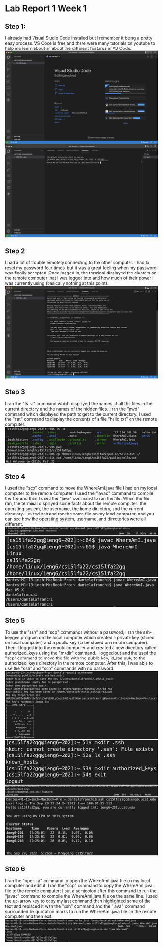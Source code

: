 # Lab Report 1 Week 1

## Step 1:
I already had Visual Studio Code installed but I remember it being a pretty easy process. VS Code is free and there were many tutorials on youtube to help me learn about all about the different features in VS Code.
![Image](Screenshots/VSCode-home-page-SS.png)
![Image](Screenshots/New-VSCode-terminal-SS.png) 

## Step 2
I had a lot of trouble remotely connecting to the other computer. I had to reset my password four times, but it was a great feeling when my password was finally accepted. Once logged in, the terminal displayed the clusters on the remote computer that I was logged into and how much of their power I was currently using (basically nothing at this point).
![Image](Screenshots/remotely-connecting.png)

## Step 3
I ran the "ls -a" command which displayed the names of all the files in the current directory and the names of the hidden files. I ran the "pwd" command which displayed the path to get to the current directory. I used the "cat" command to display the contents of a file "hello.txt" on the remote computer.
![Image](Screenshots/running-some-commands.png)

## Step 4
I used the "scp" command to move the WhereAmI.java file I had on my local computer to the remote computer. I used the "javac" command to compile the file and then I used the "java" command to run the file. When the file ran, the terminal displayed some facts about the remote computer: the operating system, the username, the home directory, and the current directory. I exited ssh and ran the same file on my local computer, and you can see how the operating system, username, and directories were all different.
![Image](Screenshots/moving-file.png)
![Image](Screenshots/compiling-and-running-moved-file.png)
![Image](Screenshots/running-file-locally.png)

## Step 5
To use the "ssh" and "scp" commands without a password, I ran the ssh-keygen program on the local computer which created a private key (stored on local computer) and a public key (to be stored on remote computer). Then, I logged into the remote computer and created a new directory called authorized_keys using the "mkdir" command. I logged out and the used the "scp" command to move the file with the public key, id_rsa.pub, to the authorized_keys directory in the remote computer. After this, I was able to use the "ssh" and "scp" commands with no password.
![Image](Screenshots/running-ssh-keygen.png)
![Image](Screenshots/creating-authorized_keys-directory.png)
![Image](Screenshots/moving-public-key-file.png)
![Image](Screenshots/using-ssh-with-no-password.png)

## Step 6
I ran the "open -a" command to open the WhereAmI.java file on my local computer and edit it. I ran the "scp" command to copy the WhereAmI.java file to the remote computer; I put a semicolon after this command to run the "javac" command to compile the WhereAmI.java file on the same line. I used the up-arrow key to copy my last command then highlighted some of the text and replaced it with the "ssh" command and the "java" command surrounded by quotation marks to run the WhereAmI.java file on the remote computer and then exit.
![Image](Screenshots/optimizing-remote-run.png)